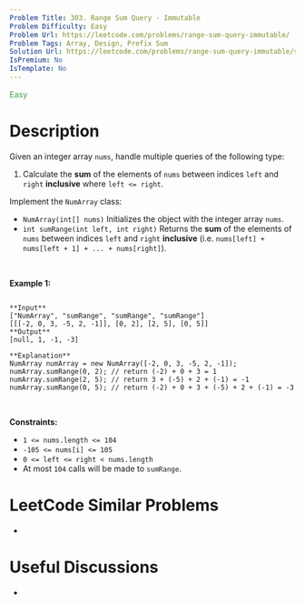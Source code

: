 ```yaml
---
Problem Title: 303. Range Sum Query - Immutable
Problem Difficulty: Easy
Problem Url: https://leetcode.com/problems/range-sum-query-immutable/
Problem Tags: Array, Design, Prefix Sum
Solution Url: https://leetcode.com/problems/range-sum-query-immutable/solution/
IsPremium: No
IsTemplate: No
---
```


<span style="color: rgb(67, 160, 71);">Easy</span>

# Description

Given an integer array `nums`, handle multiple queries of the following type:


1. Calculate the **sum** of the elements of `nums` between indices `left` and `right` **inclusive** where `left <= right`.


Implement the `NumArray` class:


* `NumArray(int[] nums)` Initializes the object with the integer array `nums`.
* `int sumRange(int left, int right)` Returns the **sum** of the elements of `nums` between indices `left` and `right` **inclusive** (i.e. `nums[left] + nums[left + 1] + ... + nums[right]`).


 


**Example 1:**



```

**Input**
["NumArray", "sumRange", "sumRange", "sumRange"]
[[[-2, 0, 3, -5, 2, -1]], [0, 2], [2, 5], [0, 5]]
**Output**
[null, 1, -1, -3]

**Explanation**
NumArray numArray = new NumArray([-2, 0, 3, -5, 2, -1]);
numArray.sumRange(0, 2); // return (-2) + 0 + 3 = 1
numArray.sumRange(2, 5); // return 3 + (-5) + 2 + (-1) = -1
numArray.sumRange(0, 5); // return (-2) + 0 + 3 + (-5) + 2 + (-1) = -3

```

 


**Constraints:**


* `1 <= nums.length <= 104`
* `-105 <= nums[i] <= 105`
* `0 <= left <= right < nums.length`
* At most `104` calls will be made to `sumRange`.




# LeetCode Similar Problems

- []()

# Useful Discussions

- []()
